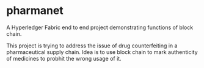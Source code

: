 # pharmanet
A Hyperledger Fabric end to end project demonstrating functions of block chain.

This project is trying to address the issue of drug counterfeiting in a pharmaceutical supply chain. 
Idea is to use block chain to mark authenticity of medicines to probhit the wrong usage of it.
